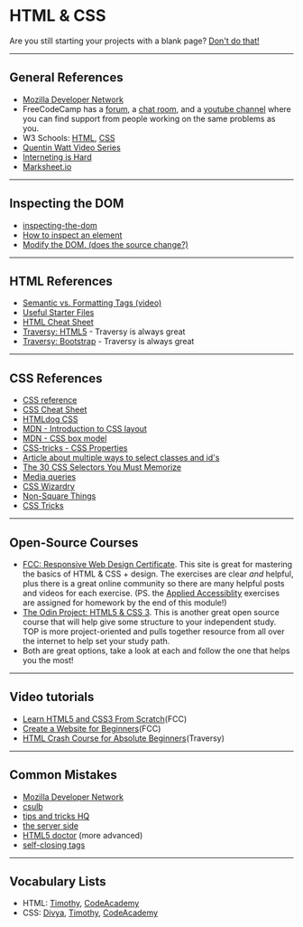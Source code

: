 # HTML & CSS

Are you still starting your projects with a blank page? [Don't do that!](https://www.sitepoint.com/a-basic-html5-template/)

---

## General References

* [Mozilla Developer Network](https://developer.mozilla.org/en-US/)
* FreeCodeCamp has a [forum](https://forum.freecodecamp.org), a [chat room](https://gitter.im/FreeCodeCamp/CodeReview), and a [youtube channel](https://www.youtube.com/channel/UC8butISFwT-Wl7EV0hUK0BQ) where you can find support from people working on the same problems as you.
* W3 Schools: [HTML](https://www.w3schools.com/html/default.asp), [CSS](https://www.w3schools.com/css/default.asp)
* [Quentin Watt Video Series](https://www.youtube.com/playlist?list=PL41lfR-6DnOq3BebucTNMSVDojCIiv_en)
* [Interneting is Hard](https://internetingishard.com)
* [Marksheet.io](https://marksheet.io)

---

## Inspecting the DOM

* [inspecting-the-dom](https://hackyourfuture.be/inspecting-the-dom)
* [How to inspect an element](https://www.lifewire.com/get-inspect-element-tool-for-browser-756549)
* [Modify the DOM. (does the source change?)](https://zapier.com/blog/inspect-element-tutorial/)

---

## HTML References

* [Semantic vs. Formatting Tags (video)](https://www.youtube.com/watch?v=rKcAjg9wC5I)
* [Useful Starter Files](https://github.com/macloo/html_css_templates)
* [HTML Cheat Sheet](https://digital.com/tools/html-cheatsheet/)
* [Traversy: HTML5](https://www.youtube.com/watch?v=Wm6CUkswsNw) - Traversy is always great
* [Traversy: Bootstrap](https://www.youtube.com/watch?v=5GcQtLDGXy8&t=3185s) - Traversy is always great

---

## CSS References

* [CSS reference](http://cssreference.io/)
* [CSS Cheat Sheet](https://www.onblastblog.com/css3-cheat-sheet/)
* [HTMLdog CSS](http://htmldog.com/guides/css/)
* [MDN - Introduction to CSS layout](https://developer.mozilla.org/en-US/docs/Learn/CSS/CSS_layout/Introduction)
* [MDN - CSS box model](https://developer.mozilla.org/en-US/docs/Web/CSS/CSS_Box_Model/Introduction_to_the_CSS_box_model)
* [CSS-tricks - CSS Properties](https://css-tricks.com/almanac/properties/)
* [Article about multiple ways to select classes and id's](https://css-tricks.com/multiple-class-id-selectors)
* [The 30 CSS Selectors You Must Memorize](https://code.tutsplus.com/tutorials/the-30-css-selectors-you-must-memorize--net-16048)
* [Media queries](https://css-tricks.com/css-media-queries/)
* [CSS Wizardry](https://csswizardry.com)
* [Non-Square Things](http://www.sarasoueidan.com/blog/css-shapes/)
* [CSS Tricks](https://css-tricks.com)

---

## Open-Source Courses

* [FCC: Responsive Web Design Certificate](https://learn.freecodecamp.org/).  This site is great for mastering the basics of HTML & CSS + design.  The exercises are clear *and* helpful, plus there is a great online community so there are many helpful posts and videos for each exercise. (PS. the [Applied Accessiblity](https://learn.freecodecamp.org/responsive-web-design/applied-accessibility) exercises are assigned for homework by the end of this module!)
* [The Odin Project: HTML5 & CSS 3](https://www.theodinproject.com/courses/html5-and-css3). This is another great open source course that will help give some structure to your independent study. TOP is more project-oriented and pulls together resource from all over the internet to help set your study path.
* Both are great options, take a look at each and follow the one that helps you the most!

---

## Video tutorials

* [Learn HTML5 and CSS3 From Scratch](https://www.youtube.com/watch?v=mU6anWqZJcc)(FCC)
* [Create a Website for Beginners](https://www.youtube.com/watch?v=kMT54MPz9oE)(FCC)
* [HTML Crash Course for Absolute Beginners](https://www.youtube.com/watch?v=UB1O30fR-EE)(Traversy)

---

## Common Mistakes

* [Mozilla Developer Network](https://developer.mozilla.org/en-US/docs/Learn/Tools_and_testing/Cross_browser_testing/HTML_and_CSS)
* [csulb](http://web.csulb.edu/divisions/students/dss/accessibility/web/webaim-12comm.html)
* [tips and tricks HQ](https://www.tipsandtricks-hq.com/10-common-html-mistakes-to-avoid-1980)
* [the server side](https://www.theserverside.com/tip/The-10-most-common-and-avoidable-HTML5-mistakes)
* [HTML5 doctor](http://html5doctor.com/avoiding-common-html5-mistakes/) (more advanced)
* [self-closing tags](http://xahlee.info/js/html5_non-closing_tag.html)

---

## Vocabulary Lists

* HTML: [Timothy](https://docs.google.com/viewer?a=v&pid=sites&srcid=ZGVmYXVsdGRvbWFpbnxrYXRhc2tldWlpc3Rvc2VsaWR3bnxneDo0YmNjZjM3MDBmNjBjYzVh), [CodeAcademy](https://www.codecademy.com/articles/glossary-html)
* CSS: [Divya](http://nimbupani.com/css-vocabulary.html), [Timothy](https://docs.google.com/viewer?a=v&pid=sites&srcid=ZGVmYXVsdGRvbWFpbnxkb3dubG9hZGZyZWVzaGFyZXxneDo0YTJlNTRkMGIwZDZiZWEx), [CodeAcademy](https://www.codecademy.com/articles/glossary-css)

